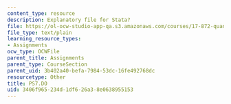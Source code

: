 ```yaml
---
content_type: resource
description: Explanatory file for Stata?
file: https://ol-ocw-studio-app-qa.s3.amazonaws.com/courses/17-872-quantitative-research-in-political-science-and-public-policy-spring-2004/3406f965234d1df626a38e0638955153_PS7.DO
file_type: text/plain
learning_resource_types:
- Assignments
ocw_type: OCWFile
parent_title: Assignments
parent_type: CourseSection
parent_uid: 3b402a40-befa-7984-53dc-16fe492768dc
resourcetype: Other
title: PS7.DO
uid: 3406f965-234d-1df6-26a3-8e0638955153
---
```

